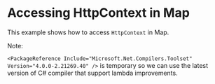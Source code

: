 # Accessing HttpContext in Map

This example shows how to access `HttpContext` in Map.

Note:

```<PackageReference Include="Microsoft.Net.Compilers.Toolset" Version="4.0.0-2.21269.40" />``` is temporary so we can use the latest version of C# compiler that support lambda improvements.